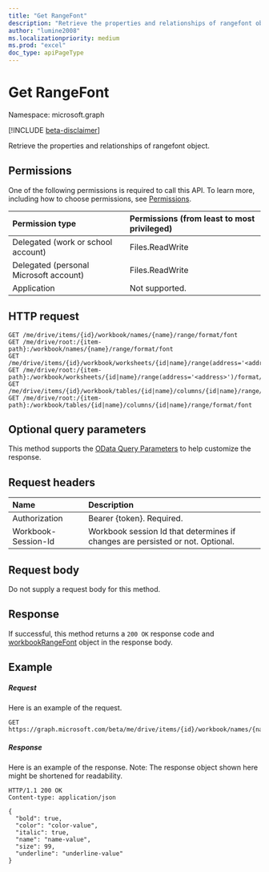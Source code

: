 ```yaml
---
title: "Get RangeFont"
description: "Retrieve the properties and relationships of rangefont object."
author: "lumine2008"
ms.localizationpriority: medium
ms.prod: "excel"
doc_type: apiPageType
---
```


# Get RangeFont

Namespace: microsoft.graph

[!INCLUDE [beta-disclaimer](../../includes/beta-disclaimer.md)]

Retrieve the properties and relationships of rangefont object.
## Permissions
One of the following permissions is required to call this API. To learn more, including how to choose permissions, see [Permissions](/graph/permissions-reference).

|Permission type      | Permissions (from least to most privileged)              |
|:--------------------|:---------------------------------------------------------|
|Delegated (work or school account) | Files.ReadWrite    |
|Delegated (personal Microsoft account) | Files.ReadWrite    |
|Application | Not supported. |

## HTTP request
<!-- { "blockType": "ignored" } -->
```http
GET /me/drive/items/{id}/workbook/names/{name}/range/format/font
GET /me/drive/root:/{item-path}:/workbook/names/{name}/range/format/font
GET /me/drive/items/{id}/workbook/worksheets/{id|name}/range(address='<address>')/format/font
GET /me/drive/root:/{item-path}:/workbook/worksheets/{id|name}/range(address='<address>')/format/font
GET /me/drive/items/{id}/workbook/tables/{id|name}/columns/{id|name}/range/format/font
GET /me/drive/root:/{item-path}:/workbook/tables/{id|name}/columns/{id|name}/range/format/font
```
## Optional query parameters
This method supports the [OData Query Parameters](/graph/query-parameters) to help customize the response.

## Request headers
| Name      |Description|
|:----------|:----------|
| Authorization  | Bearer {token}. Required. |
| Workbook-Session-Id  | Workbook session Id that determines if changes are persisted or not. Optional.|

## Request body
Do not supply a request body for this method.

## Response

If successful, this method returns a `200 OK` response code and [workbookRangeFont](../resources/workbookrangefont.md) object in the response body.
## Example
##### Request
Here is an example of the request.

<!-- {
  "blockType": "request",
  "name": "get_rangefont"
}-->
```msgraph-interactive
GET https://graph.microsoft.com/beta/me/drive/items/{id}/workbook/names/{name}/range/format/font
```

##### Response
Here is an example of the response. Note: The response object shown here might be shortened for readability.
<!-- {
  "blockType": "response",
  "truncated": true,
  "@odata.type": "microsoft.graph.workbookRangeFont"
} -->
```http
HTTP/1.1 200 OK
Content-type: application/json

{
  "bold": true,
  "color": "color-value",
  "italic": true,
  "name": "name-value",
  "size": 99,
  "underline": "underline-value"
}
```

<!-- uuid: 8fcb5dbc-d5aa-4681-8e31-b001d5168d79
2015-10-25 14:57:30 UTC -->
<!--
{
  "type": "#page.annotation",
  "description": "Get RangeFont",
  "keywords": "",
  "section": "documentation",
  "tocPath": "",
  "suppressions": [
  ]
}
-->

